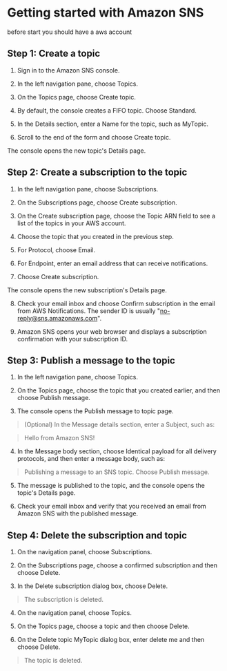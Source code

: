 # Getting started with Amazon SNS


before start you should have a aws account 

## Step 1: Create a topic

1. Sign in to the Amazon SNS console.

2. In the left navigation pane, choose Topics.

3. On the Topics page, choose Create topic.

4. By default, the console creates a FIFO topic. Choose Standard.

5. In the Details section, enter a Name for the topic, such as MyTopic.

6. Scroll to the end of the form and choose Create topic.

The console opens the new topic's Details page.

## Step 2: Create a subscription to the topic

1. In the left navigation pane, choose Subscriptions.

2. On the Subscriptions page, choose Create subscription.

3. On the Create subscription page, choose the Topic ARN field to see a list of the topics in your AWS account.

4. Choose the topic that you created in the previous step.

5. For Protocol, choose Email.

6. For Endpoint, enter an email address that can receive notifications.

7. Choose Create subscription.

 The console opens the new subscription's Details page.

8. Check your email inbox and choose Confirm subscription in the email from AWS Notifications. The sender ID is usually "no-reply@sns.amazonaws.com".

9. Amazon SNS opens your web browser and displays a subscription confirmation with your subscription ID.

## Step 3: Publish a message to the topic

1. In the left navigation pane, choose Topics.

2. On the Topics page, choose the topic that you created earlier, and then choose Publish message.

3. The console opens the Publish message to topic page.

> (Optional) In the Message details section, enter a Subject, such as:

> Hello from Amazon SNS!

4. In the Message body section, choose Identical payload for all delivery protocols, and then enter a message body, such as:

> Publishing a message to an SNS topic.
> Choose Publish message.

5. The message is published to the topic, and the console opens the topic's Details page.

6. Check your email inbox and verify that you received an email from Amazon SNS with the published message.

## Step 4: Delete the subscription and topic

1. On the navigation panel, choose Subscriptions.

2. On the Subscriptions page, choose a confirmed subscription and then choose Delete.

3. In the Delete subscription dialog box, choose Delete.
> The subscription is deleted.

4. On the navigation panel, choose Topics.

5. On the Topics page, choose a topic and then choose Delete.

6. On the Delete topic MyTopic dialog box, enter delete me and then choose Delete.

> The topic is deleted.